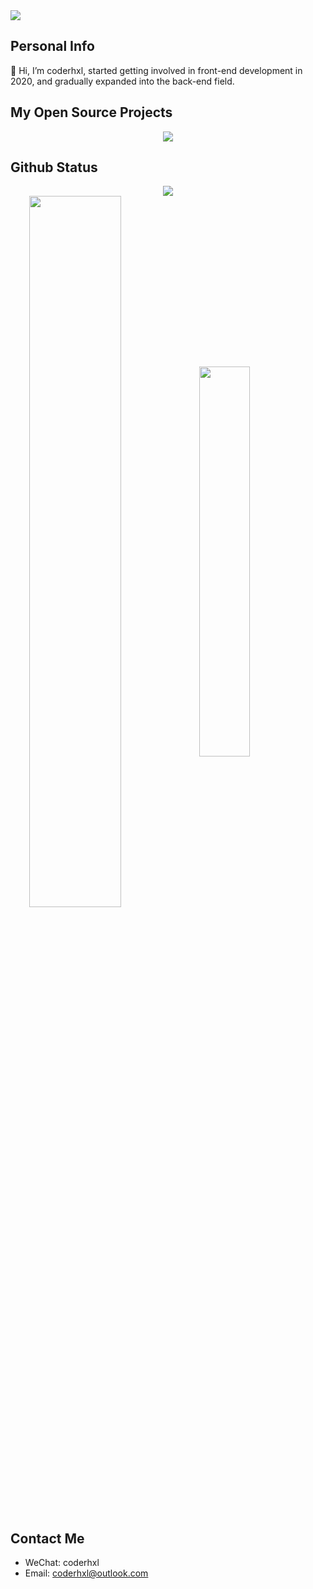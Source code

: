 <!-- <p align="center"><b>2020 —— now</b></p> -->
 
<a href="https://github.com/coder-hxl">
  <img src="https://readme-typing-svg.herokuapp.com/?color=0C697A&lines=Welcome+to+coderhxl%27s+github+profile+!" />
</a>

## Personal Info
<p>👋 Hi, I’m coderhxl, started getting involved in front-end development in 2020, and gradually expanded into the back-end field.</p>


## My Open Source Projects
<div align="center"><a href="https://github.com/coder-hxl/x-crawl"><img src="https://github-readme-stats.vercel.app/api/pin/?username=coder-hxl&repo=x-crawl&show_owner=true&hide_border=false" /></a></div>


## Github Status
<a href="https://github.com/coder-hxl">
  <div align="center"><img src="https://github-readme-streak-stats.herokuapp.com/?user=coder-hxl&hide_border=true" /></div>
  <img width="6%" /><img width="54%" align="center" src="https://github-readme-stats-git-masterrstaa-rickstaa.vercel.app/api?username=coder-hxl&show_icons=true&rank_icon=github&hide_border=true&hide_title=true" /><img width="40%" align="center" src="https://github-readme-stats.vercel.app/api/top-langs/?username=coder-hxl&layout=compact&hide_border=true&hide_title=true" />
</a>

## Contact Me
- WeChat: coderhxl
- Email: coderhxl@outlook.com




<!--
<div align="center">
 <code><img height=30 align="center" src="https://avatars.githubusercontent.com/u/9919?s=200&v=4" /></code>
</div>
<div align="center">
 <code><img height=30 src="https://raw.githubusercontent.com/github/explore/80688e429a7d4ef2fca1e82350fe8e3517d3494d/topics/javascript/javascript.png" /></code>
 <code><img height=30 src="https://raw.githubusercontent.com/github/explore/80688e429a7d4ef2fca1e82350fe8e3517d3494d/topics/typescript/typescript.png" /></code>
 <code><img height=30 src="https://raw.githubusercontent.com/github/explore/80688e429a7d4ef2fca1e82350fe8e3517d3494d/topics/vue/vue.png" /></code>
 <code><img height=30 src="https://raw.githubusercontent.com/github/explore/80688e429a7d4ef2fca1e82350fe8e3517d3494d/topics/react/react.png" /></code>
 <code><img height=30 src="https://raw.githubusercontent.com/github/explore/80688e429a7d4ef2fca1e82350fe8e3517d3494d/topics/webpack/webpack.png" /></code>
 <code><img height=30 src="https://avatars.githubusercontent.com/u/65625612?s=200&v=4" /></code>
 <code><img height=30 src="https://avatars.githubusercontent.com/u/12554859?s=200&v=4" /></code>
 <code><img height=30 src="https://avatars.githubusercontent.com/u/40269642?s=200&v=4" /></code>
</div> 
<div align="center">
 <code><img height=30 src="https://raw.githubusercontent.com/github/explore/80688e429a7d4ef2fca1e82350fe8e3517d3494d/topics/nodejs/nodejs.png" /></code>
 <code><img height=30 src="https://raw.githubusercontent.com/github/explore/80688e429a7d4ef2fca1e82350fe8e3517d3494d/topics/express/express.png" /></code>
 <code><img height=30 src="https://raw.githubusercontent.com/github/explore/80688e429a7d4ef2fca1e82350fe8e3517d3494d/topics/koa/koa.png" /></code>
</div>
<div align="center">
 <code><img height=30 src="https://raw.githubusercontent.com/github/explore/80688e429a7d4ef2fca1e82350fe8e3517d3494d/topics/mysql/mysql.png" /></code>
</div> 
-->

<!-- <img align="right" width="255px" alt="GIF" src="https://i.pinimg.com/originals/e4/26/70/e426702edf874b181aced1e2fa5c6cde.gif" /> -->


